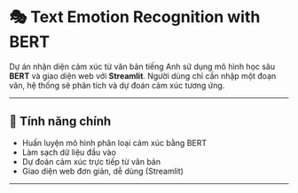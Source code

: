 # 🎭 Text Emotion Recognition with BERT

Dự án nhận diện cảm xúc từ văn bản tiếng Anh sử dụng mô hình học sâu **BERT** và giao diện web với **Streamlit**. Người dùng chỉ cần nhập một đoạn văn, hệ thống sẽ phân tích và dự đoán cảm xúc tương ứng.

---

## 🚀 Tính năng chính

- Huấn luyện mô hình phân loại cảm xúc bằng BERT
- Làm sạch dữ liệu đầu vào
- Dự đoán cảm xúc trực tiếp từ văn bản
- Giao diện web đơn giản, dễ dùng (Streamlit)

---

